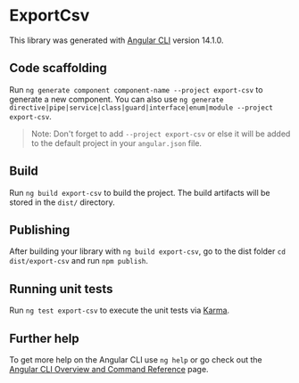 # ExportCsv

This library was generated with [Angular CLI](https://github.com/angular/angular-cli) version 14.1.0.

## Code scaffolding

Run `ng generate component component-name --project export-csv` to generate a new component. You can also use `ng generate directive|pipe|service|class|guard|interface|enum|module --project export-csv`.
> Note: Don't forget to add `--project export-csv` or else it will be added to the default project in your `angular.json` file. 

## Build

Run `ng build export-csv` to build the project. The build artifacts will be stored in the `dist/` directory.

## Publishing

After building your library with `ng build export-csv`, go to the dist folder `cd dist/export-csv` and run `npm publish`.

## Running unit tests

Run `ng test export-csv` to execute the unit tests via [Karma](https://karma-runner.github.io).

## Further help

To get more help on the Angular CLI use `ng help` or go check out the [Angular CLI Overview and Command Reference](https://angular.io/cli) page.
